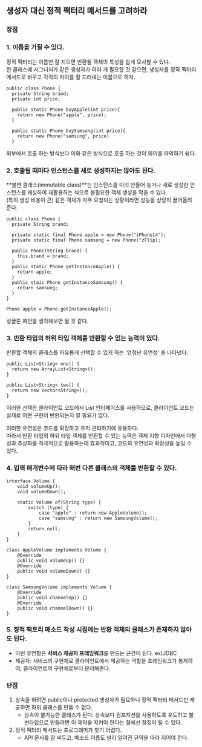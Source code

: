 ## 생성자 대신 정적 팩터리 메서드를 고려하라

### 장점

### 1. 이름을 가질 수 있다.
정적 팩터리는 이름만 잘 지으면 반환될 객체의 특성을 쉽게 묘사할 수 있다.  
한 클래스에 시그니처가 같은 생성자가 여러 개 필요할 것 같으면, 생성자를 정적 팩터리 메서드로 바꾸고 각각의 차이를 잘 드러내는 이름으로 하자.
```
public class Phone {
  private String brand;
  private int price;

  public static Phone buyApple(int price){
    return new Phone("apple", price);
  }

  public static Phone buySamsung(int price){
    return new Phone("samsung", price)
  }
```
  외부에서 호출 하는 방식보다 이와 같은 방식으로 호출 하는 것이 의미를 파악하기 쉽다.

### 2. 호출될 때마다 인스턴스를 새로 생성하지는 않아도 된다.  
**불변 클래스(immutable class)**는 인스턴스를 미리 만들어 놓거나 새로 생성한 인스턴스를 캐싱하여 재활용하는 식으로 불필요한 객체 생성을 막을 수 있다.  
(특히 생성 비용이 큰) 같은 객체가 자주 요청되는 상황이라면 성능을 상당히 끌어올려 준다.  
```
public class Phone {
  private String brand;

  private static final Phone apple = new Phone("iPhone14");
  private static final Phone samsung = new Phone("zFlip);

  public Phone(String brand) {
    this.brand = brand;
  }
  public static Phone getInstanceApple() {
    return apple;
  }
  public staic Phone getInstanceSamsung() {
    return samsung;
  }
}

Phone apple = Phone.getInstanceApple();
```
  싱글톤 패턴을 생각해보면 될 것 같다.  

### 3. 반환 타입의 하위 타입 객체를 반환할 수 있는 능력이 있다.  

반환할 객체의 클래스를 자유롭게 선택할 수 있게 하는 '엄청난 유연성' 을 나타낸다.  

```
public List<String> one() {
  return new ArrayList<String>();
}

public List<String> two() {
  return new Vector<String>();
}
```
이러한 선택은 클라이언트 코드에서 List<String> 인터페이스를 사용하므로, 클라이언트 코드는 실제로 어떤 구현이 반환되는지 알 필요가 없다.  
  
이러한 유연성은 코드를 확장하고 유지 관리하기에 유용하다.  
따라서 반환 타입의 하위 타입 객체를 반환할 수 있는 능력은 객체 지향 디자인에서 다형성과 추상화를 적극적으로 활용하는데 효과적이고, 코드의 유연성과 확장성을 높일 수 있다.

### 4. 입력 매개변수에 따라 매번 다른 클래스의 객체를 반환할 수 있다.

```
interface Volume {
    void volumeUp();
    void volumeDown();
    
    static Volume of(String type) {
        switch (type) {
            case "apple" : return new AppleVolume();
            case "samsung" : return new SamsungVolume();
        }
        return null;
    }
}

class AppleVolume implements Volume {
    @Override
    public void volumeUp() {}
    @Override
    public void volumeDown() {}
}

class SamsungVolume implements Volume {
    @Override
    public void channelUp() {}
    @Override
    public void channelDown() {}
}
``` 

### 5. 정적 팩토리 메소드 작성 시점에는 반환 객체의 클래스가 존재하지 않아도 된다.
- 이런 유연함은 **서비스 제공자 프레임워크**를 만드는 근간이 된다. ex)JDBC
- 제공자: 서비스의 구현체로 클라이언트에서 제공하는 역할을 프레임워크가 통제하여, 클라이언트의 구현체로부터 분리해준다.

### 단점
1. 상속을 하려면 public이나 protected 생성자가 필요하니 정적 팩터리 메서드만 제공하면 하위 클래스를 만들 수 없다.
	- 상속이 불가능한 클래스가 된다. 상속보다 컴포지션을 사용하도록 유도하고 불변타입으로 만들려면 이 제약을 지켜야 한다는 점에선 장점이 될 수 있다.
2. 정적 팩터리 메서드는 프로그래머가 찾기 어렵다.
	- API 문서를 잘 써두고, 메소드 이름도 널리 알려진 규약을 따라 지어야 한다.

